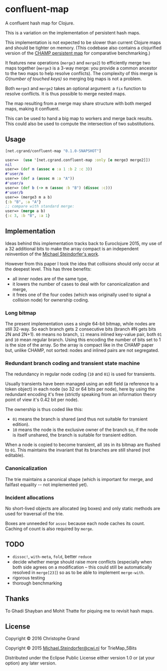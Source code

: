 # confluent-map

A confluent hash map for Clojure.

This is a variation on the implementation of persistent hash maps.

This implementation is not expected to be slower than current Clojure maps and should be tighter on memory. (This codebase also contains a clojurified version of the [CHAMP persistent map](https://github.com/msteindorfer/oopsla15-artifact/blob/master/pdb.values/src/org/eclipse/imp/pdb/facts/util/TrieMap_5Bits.java) for comparative benchmarking.)

It features new operations (`merge3` and `merge2`) to efficiently merge two maps together (`merge3` is a 3-way merge: you provide a common ancestor to the two maps to help resolve conflicts). The complexity of this merge is _O(number of touched keys)_ so merging big maps is not a problem.

Both `merge3` and `merge2` takes an optional argument: a `fix` function to resolve conflicts. It is thus possible to merge nested maps.

The map resulting from a merge may share structure with both merged maps, making it confluent.

This can be used to hand a big map to workers and merge back results. This could also be used to compute the intersection of two substitutions.

## Usage

```clojure
[net.cgrand/confluent-map "0.1.0-SNAPSHOT"]
```

```clojure
user=>  (use '[net.cgrand.confluent-map :only [e merge3 merge2]])
nil
user=> (def m (assoc e :a 1 :b 2 :c 3))
#'user/m
user=> (def a (assoc m :a "A"))
#'user/a
user=> (def b (-> m (assoc :b "B") (dissoc :c)))
#'user/b
user=> (merge3 m a b)
{:b "B", :a "A"}
;; compare with standard merge:
user=> (merge a b)
{:c 3, :b "B", :a 1}
```

## Implementation

Ideas behind this implementation tracks back to Euroclojure 2015, my use of a 32 additional bits to make the array compact is an independent reinvention of the [Michael Steindorfer's work](http://michael.steindorfer.name/publications/oopsla15.pdf).

However from this paper I took the idea that collisions should only occur at the deepest level. This has three benefits:

* all inner nodes are of the same type,
* it lowers the number of cases to deal with for canonicalization and merge,
* it frees one of the four codes (which was originally used to signal a collision node) for ownership coding.

### Long bitmap
The present implementation uses a single 64-bit bitmap, while nodes are still 32-way. So each branch gets 2 consecutive bits (branch #N gets bits 2N and 2N+1). `00` means no branch, `11` means inlined key-value pair, both `01` and `10` mean regular branch. Using this encoding the number of bits set to 1 is the size of the array. So the array is compact like in the CHAMP paper but, unlike CHAMP, not sorted: nodes and inlined pairs are not segregated.

### Redundant branch coding and transient state machine
The redundancy in regular node coding (`10` and `01`) is used for transients.

Usually transients have been managed using an edit field (a reference to a token object) in each node (so 32 or 64 bits per node), here by using the redundant encoding it's free (strictly speaking from an information theory point of view it's 0.42 bit per node).

The ownership is thus coded like this:

* `01` means the branch is shared (and thus not suitable for transient edition).
* `10` means the node is the exclusive owner of the branch so, if the node is itself unshared, the branch is suitable for transient edition.

When a node is copied to become transient, all `10`s in its bitmap are flushed to `01`. This maintains the invariant that its branches are still shared (not editable).

### Canonicalization
The trie maintains a canonical shape (which is important for merge, and failfast equality -- not implemented yet).

### Incident allocations
No short-lived objects are allocated (eg boxes) and only static methods are used for traversal of the trie.

Boxes are unneeded for `assoc` because each node caches its count. Caching of count is also required by `merge`.

## TODO

* `dissoc!`, `with-meta`, `fold`, better `reduce`
* decide whether merge should raise more conflicts (especially when both side agrees on a modification – this could still be automatically resolved in `merge[23]`) so as to be able to implement `merge-with`.
* rigorous testing
* thorough benchmarking

## Thanks
To Ghadi Shayban and Mohit Thatte for piquing me to revisit hash maps. 

## License

Copyright © 2016 Christophe Grand

Copyright © 2015 Michael.Steindorfer@cwi.nl for TrieMap_5Bits

Distributed under the Eclipse Public License either version 1.0 or (at
your option) any later version.
